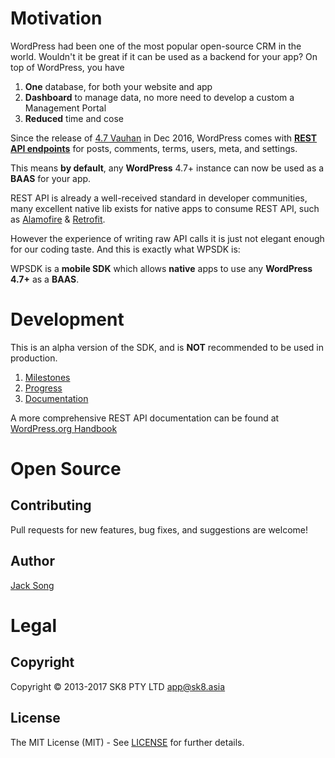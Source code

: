 # Motivation

WordPress had been one of the most popular open-source CRM in the world. Wouldn't it be great if it can be used as a backend for your app? On top of WordPress, you have

1. **One** database, for both your website and app
1. **Dashboard** to manage data, no more need to develop a custom a Management Portal
1. **Reduced** time and cose

Since the release of [4.7 Vauhan](https://wordpress.org/news/2016/12/vaughan/) in Dec 2016, WordPress comes with **[REST API endpoints](https://developer.wordpress.org/rest-api/reference/)** for posts, comments, terms, users, meta, and settings.

This means **by default**, any **WordPress** 4.7+ instance can now be used as a **BAAS** for your app.

REST API is already a well-received standard in developer communities, many excellent native lib exists for native apps to consume REST API, such as [Alamofire](https://github.com/Alamofire/Alamofire) & [Retrofit](https://github.com/square/retrofit). 

However the experience of writing raw API calls it is just not elegant enough for our coding taste. And this is exactly what WPSDK is:

WPSDK is a **mobile SDK** which allows **native** apps to use any **WordPress 4.7+** as a **BAAS**. 

# Development

This is an alpha version of the SDK, and is **NOT** recommended to be used in production.

1. [Milestones](doc/milestones.md)
1. [Progress](doc/progress.md)
1. [Documentation](docs/README.md)

A more comprehensive REST API documentation can be found at [WordPress.org Handbook](https://developer.wordpress.org/rest-api/)

# Open Source

## Contributing

Pull requests for new features, bug fixes, and suggestions are welcome!

## Author
[Jack Song](https://github.com/jacktator)

# Legal

## Copyright

Copyright © 2013-2017 SK8 PTY LTD
app@sk8.asia

## License

The MIT License (MIT) - See [LICENSE](LICENSE) for further details.

